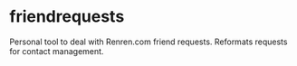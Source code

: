 friendrequests
==============
Personal tool to deal with Renren.com friend requests. Reformats requests for contact management.
